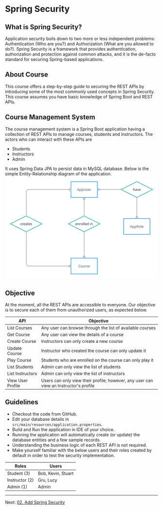 
# Spring Security

## What is Spring Security?
Application security boils down to two more or less independent problems: Authentication (Who are you?) and Authorization (What are you allowed to do?). Spring Security is a framework that provides authentication, authorization and protection against common attacks, and it is the de-facto standard for securing Spring-based applications.

## About Course
This course offers a step-by-step guide to securing the REST APIs by introducing some of the most commonly used concepts in Spring Security. This course assumes you have basic knowledge of Spring Boot and REST APIs.

## Course Management System
The course management system is a Spring Boot application having a collection of REST APIs to manage courses, students and instructors. The actors who can interact with these APIs are

- Students
- Instructors
- Admin

It uses Spring Data JPA to persist data in MySQL database. Below is the simple Entity-Relationship diagram of the application.
![Entity-Relationship Diagram](./assets/ERD.png)

## Objective
At the moment, all the REST APIs are accessible to everyone. Our objective is to secure each of them from unauthorized users, as expected below.

| API | Objective |
|--|--|
| List Courses | Any user can browse through the list of available courses |
| Get Course | Any user can view the details of a course |
| Create Course | Instructors can only create a new course |
| Update Course | Instructor who created the course can only update it |
| Play Course | Students who are enrolled on the course can only play it |
| List Students | Admin can only view the list of students |
| List Instructors | Admin can only view the list of instructors |
| View User Profile | Users can only view their profile; however, any user can view an Instructor's profile |

## Guidelines

- Checkout the code from GitHub.
- Edit your database details in `src/main/resources/application.properties`.
- Build and Run the application in IDE of your choice.
- Running the application will automatically create (or update) the database entities and a few sample records.
- Understanding the business logic of each REST API is not required.
- Make yourself familiar with the below users and their roles created by default in order to test the security implementation.

| Roles | Users |
|--|--|
| Student (3) | Bob, Kevin, Stuart |
| Instructor (2) | Gru, Lucy |
| Admin (1) | Admin |

***

Next: [02. Add Spring Security](https://github.com/SankaranarayananMurugan/spring-security-guide/tree/main/02.%20Add%20Spring%20Security)